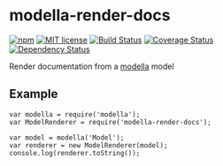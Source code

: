# modella-render-docs

[![npm](https://img.shields.io/npm/v/modella-render-docs.svg)](https://www.npmjs.com/package/modella-render-docs)
[![MIT license](https://img.shields.io/npm/l/modella-render-docs.svg)](https://github.com/jcollado/modella-render-docs/blob/master/LICENSE)
[![Build Status](https://travis-ci.org/jcollado/modella-render-docs.svg)](https://travis-ci.org/jcollado/modella-render-docs)
[![Coverage Status](https://coveralls.io/repos/jcollado/modella-render-docs/badge.svg?branch=master&service=github)](https://coveralls.io/github/jcollado/modella-render-docs?branch=master)
[![Dependency Status](https://david-dm.org/jcollado/modella-render-docs.svg)](https://david-dm.org/jcollado/modella-render-docs)

Render documentation from a [modella](https://www.npmjs.com/package/modella) model

## Example

    var modella = require('modella');
    var ModelRenderer = require('modella-render-docs');

    var model = modella('Model');
    var renderer = new ModelRenderer(model);
    console.log(renderer.toString());
